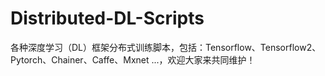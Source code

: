 # Distributed-DL-Scripts
各种深度学习（DL）框架分布式训练脚本，包括：Tensorflow、Tensorflow2、Pytorch、Chainer、Caffe、Mxnet ...，欢迎大家来共同维护！
